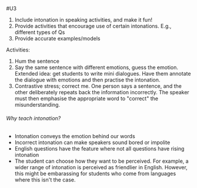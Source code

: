 #U3
1. Include intonation in speaking activities, and make it fun!
2. Provide activities that encourage use of certain intonations. E.g., different types of Qs
3. Provide accurate examples/models

Activities:
1. Hum the sentence
2. Say the same sentence with different emotions, guess the emotion.
	Extended idea: get students to write mini dialogues. Have them annotate the dialogue with emotions and then practise the intonation.
3. Contrastive stress; correct me. One person says a sentence, and the other deliberately repeats back the information incorrectly. The speaker must then emphasise the appropriate word to "correct" the misunderstanding.




###### Why teach intonation?
- Intonation conveys the emotion behind our words
- Incorrect intonation can make speakers sound bored or impolite
- English questions have the feature where not all questions have rising intonation
- The student can choose how they want to be perceived. For example, a wider range of intonation is perceived as friendlier in English. However, this might be embarassing for students who come from languages where this isn't the case.